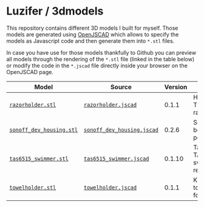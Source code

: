 # Luzifer / 3dmodels

This repository contains different 3D models I built for myself. Those models are generated using [OpenJSCAD](https://openjscad.org/) which allows to specify the models as Javascript code and then generate them into `*.stl` files.

In case you have use for those models thankfully to Github you can preview all models through the rendering of the `*.stl` file (linked in the table below) or modify the code in the `*.jscad` file directly inside your browser on the OpenJSCAD page.

| Model | Source | Version | Title |
| ----- | ------ | ------- | ----- |
| [`razorholder.stl`](razorholder.stl) | [`razorholder.jscad`](razorholder.jscad) | 0.1.1 | Holder for T-Shape razor |
| [`sonoff_dev_housing.stl`](sonoff_dev_housing.stl) | [`sonoff_dev_housing.jscad`](sonoff_dev_housing.jscad) | 0.2.6 | Sonoff DEV box for lamp post |
| [`tas6515_swimmer.stl`](tas6515_swimmer.stl) | [`tas6515_swimmer.jscad`](tas6515_swimmer.jscad) | 0.1.10 | Tassimo TAS6515 swimmer replacement |
| [`towelholder.stl`](towelholder.stl) | [`towelholder.jscad`](towelholder.jscad) | 0.1.1 | Kitchen-towel holder for fridge |
